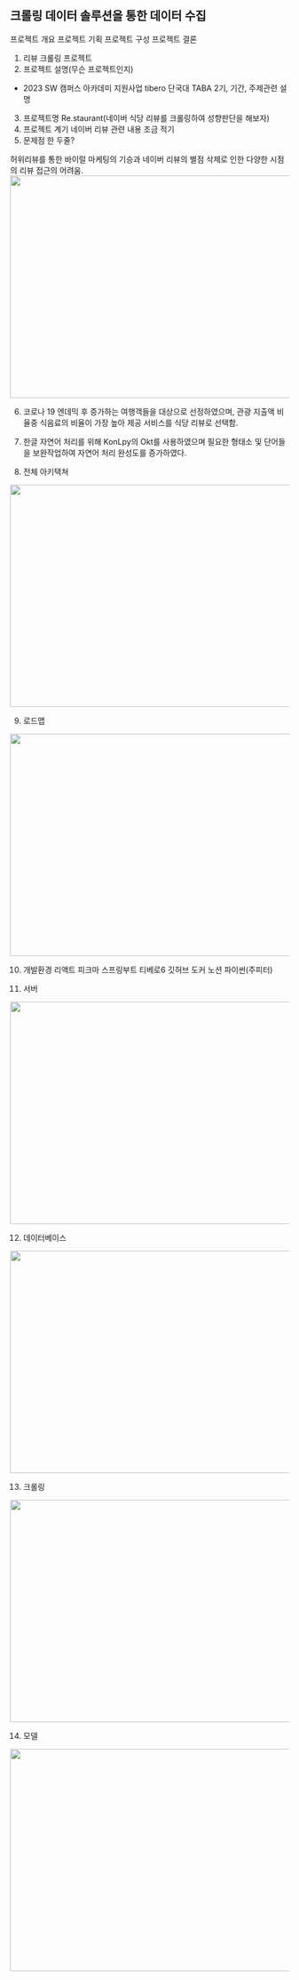 

## 크롤링 데이터 솔루션을 통한 데이터 수집

프로젝트 개요
프로젝트 기획
프로젝트 구성
프로젝트 결론


1. 리뷰 크롤링 프로젝트
2. 프로젝트 설명(무슨 프로젝트인지)
 - 2023 SW 캠퍼스 아카데미 지원사업 tibero 단국대 TABA 2기, 기간, 주제관련 설명
3. 프로젝트명
   Re.staurant(네이버 식당 리뷰를 크롤링하여 성향판단을 해보자)
4. 프로젝트 계기
   네이버 리뷰 관련 내용 조금 적기
5. 문제점 한 두줄?

허위리뷰를 통한 바이럴 마케팅의 기승과 네이버 리뷰의 별점 삭제로 인한 다양한 시점의 리뷰 접근의 어려움.
<img src="https://github.com/JUICE-JinHyeong/Review_Crawling/assets/111718162/694e0564-0e26-4a03-8dc6-76948003e951.png" width="700" height="400"/>

6. 코로나 19 엔데믹 후 증가하는 여행객들을 대상으로 선정하였으며, 관광 지출액 비율중 식음료의 비율이 가장 높아 제공 서비스를 식당 리뷰로 선택함.

7. 한글 자연어 처리를 위해 KonLpy의 Okt를 사용하였으며 필요한 형태소 및 단어들을 보완작업하여 자연어 처리 완성도를 증가하였다.

8. 전체 아키택쳐
<img src="https://github.com/JUICE-JinHyeong/Review_Crawling/assets/111718162/e46bdcec-4a13-486a-8b2a-8d4d50da0b63.png" width="700" height="400"/>

9. 로드맵
<img src="https://github.com/JUICE-JinHyeong/Review_Crawling/assets/111718162/dc83698f-88c6-4d6a-b62a-cef1217a7824.png" width="700" height="400"/>

10. 개발환경
리액트 피크마 스프링부트 티베로6 깃허브 도커 노션 
파이썬(주피터)

11. 서버
<img src="https://github.com/JUICE-JinHyeong/Review_Crawling/assets/111718162/ec32a6ea-6b9a-469c-ae91-38c82aec9b8b.png" width="700" height="400"/>

12. 데이터베이스
<img src="https://github.com/JUICE-JinHyeong/Review_Crawling/assets/111718162/9af375ba-9102-4731-a229-af36638289ea.png" width="700" height="400"/>

13. 크롤링
<img src="https://github.com/JUICE-JinHyeong/Review_Crawling/assets/111718162/3bbee9fc-8edf-43fe-9588-964dc8fe2163.png" width="700" height="400"/>

14. 모델
<img src="https://github.com/JUICE-JinHyeong/Review_Crawling/assets/111718162/5b975fad-3352-4d71-92b8-4ba40c57eaef.png" width="700" height="400"/>






